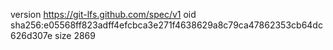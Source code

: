 version https://git-lfs.github.com/spec/v1
oid sha256:e05568ff823adff4efcbca3e271f4638629a8c79ca47862353cb64dc626d307e
size 2869
